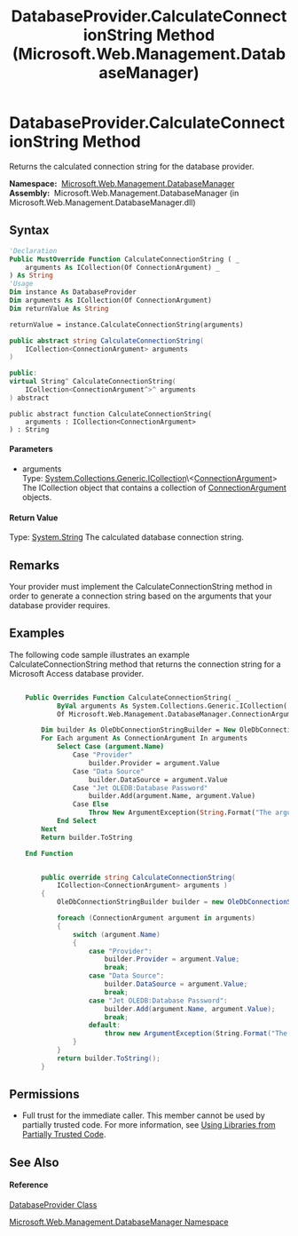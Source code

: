 ﻿---
title: DatabaseProvider.CalculateConnectionString Method  (Microsoft.Web.Management.DatabaseManager)
TOCTitle: CalculateConnectionString Method
ms:assetid: M:Microsoft.Web.Management.DatabaseManager.DatabaseProvider.CalculateConnectionString(System.Collections.Generic.ICollection{Microsoft.Web.Management.DatabaseManager.ConnectionArgument})
ms:mtpsurl: https://msdn.microsoft.com/en-us/library/microsoft.web.management.databasemanager.databaseprovider.calculateconnectionstring(v=VS.90)
ms:contentKeyID: 20476444
ms.date: 05/02/2012
mtps_version: v=VS.90
f1_keywords:
- Microsoft.Web.Management.DatabaseManager.DatabaseProvider.CalculateConnectionString
dev_langs:
- CSharp
- JScript
- VB
- c++
api_location:
- Microsoft.Web.Management.DatabaseManager.dll
api_name:
- Microsoft.Web.Management.DatabaseManager.DatabaseProvider.CalculateConnectionString
api_type:
- Managed
topic_type:
- apiref
- kbSyntax
product_family_name: VS
ROBOTS: INDEX,FOLLOW
---

# DatabaseProvider.CalculateConnectionString Method

Returns the calculated connection string for the database provider.

**Namespace:**  [Microsoft.Web.Management.DatabaseManager](microsoft-web-management-databasemanager-namespace.md)  
**Assembly:**  Microsoft.Web.Management.DatabaseManager (in Microsoft.Web.Management.DatabaseManager.dll)

## Syntax

``` vb
'Declaration
Public MustOverride Function CalculateConnectionString ( _
    arguments As ICollection(Of ConnectionArgument) _
) As String
'Usage
Dim instance As DatabaseProvider
Dim arguments As ICollection(Of ConnectionArgument)
Dim returnValue As String

returnValue = instance.CalculateConnectionString(arguments)
```

``` csharp
public abstract string CalculateConnectionString(
    ICollection<ConnectionArgument> arguments
)
```

``` c++
public:
virtual String^ CalculateConnectionString(
    ICollection<ConnectionArgument^>^ arguments
) abstract
```

``` jscript
public abstract function CalculateConnectionString(
    arguments : ICollection<ConnectionArgument>
) : String
```

#### Parameters

  - arguments  
    Type: [System.Collections.Generic.ICollection](https://msdn.microsoft.com/en-us/library/92t2ye13\(v=vs.90\))\<[ConnectionArgument](connectionargument-class-microsoft-web-management-databasemanager.md)\>  
    The ICollection object that contains a collection of [ConnectionArgument](connectionargument-class-microsoft-web-management-databasemanager.md) objects.  

#### Return Value

Type: [System.String](https://msdn.microsoft.com/en-us/library/s1wwdcbf\(v=vs.90\))  
The calculated database connection string.  

## Remarks

Your provider must implement the CalculateConnectionString method in order to generate a connection string based on the arguments that your database provider requires.

## Examples

The following code sample illustrates an example CalculateConnectionString method that returns the connection string for a Microsoft Access database provider.

``` vb

    Public Overrides Function CalculateConnectionString( _
            ByVal arguments As System.Collections.Generic.ICollection( _
            Of Microsoft.Web.Management.DatabaseManager.ConnectionArgument)) As String

        Dim builder As OleDbConnectionStringBuilder = New OleDbConnectionStringBuilder
        For Each argument As ConnectionArgument In arguments
            Select Case (argument.Name)
                Case "Provider"
                    builder.Provider = argument.Value
                Case "Data Source"
                    builder.DataSource = argument.Value
                Case "Jet OLEDB:Database Password"
                    builder.Add(argument.Name, argument.Value)
                Case Else
                    Throw New ArgumentException(String.Format("The argument {0} is unexpected for this database provider!", argument.Name))
            End Select
        Next
        Return builder.ToString

    End Function

```

``` csharp

        public override string CalculateConnectionString(
            ICollection<ConnectionArgument> arguments )
        {
            OleDbConnectionStringBuilder builder = new OleDbConnectionStringBuilder();

            foreach (ConnectionArgument argument in arguments)
            {
                switch (argument.Name)
                {
                    case "Provider":
                        builder.Provider = argument.Value;
                        break;
                    case "Data Source":
                        builder.DataSource = argument.Value;
                        break;
                    case "Jet OLEDB:Database Password":
                        builder.Add(argument.Name, argument.Value);
                        break;
                    default:
                        throw new ArgumentException(String.Format("The argument {0} is unexpected for this database provider!", argument.Name));
                }
            }
            return builder.ToString();
        }

```

## Permissions

  - Full trust for the immediate caller. This member cannot be used by partially trusted code. For more information, see [Using Libraries from Partially Trusted Code](https://msdn.microsoft.com/en-us/library/8skskf63\(v=vs.90\)).

## See Also

#### Reference

[DatabaseProvider Class](databaseprovider-class-microsoft-web-management-databasemanager.md)

[Microsoft.Web.Management.DatabaseManager Namespace](microsoft-web-management-databasemanager-namespace.md)

